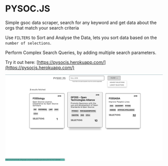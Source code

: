 # PYSOC.JS

Simple gsoc data scraper, search for any keyword and get data about the orgs that match your search criteria

Use `FILTERS` to Sort and Analyse the Data, lets you sort data based on the `number of selections`.

Perform Complex Search Queries, by adding multiple search parameters.

Try it out here: [https://pysocjs.herokuapp.com/](https://pysocjs.herokuapp.com/)

![ss](ss.png)
